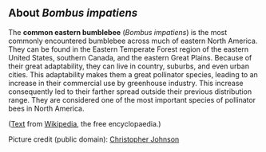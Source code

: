 About *Bombus impatiens*
------------------------

The **common eastern bumblebee** (*Bombus impatiens*) is the most
commonly encountered bumblebee across much of eastern North America.
They can be found in the Eastern Temperate Forest region of the eastern
United States, southern Canada, and the eastern Great Plains. Because of
their great adaptability, they can live in country, suburbs, and even
urban cities. This adaptability makes them a great pollinator species,
leading to an increase in their commercial use by greenhouse industry.
This increase consequently led to their farther spread outside their
previous distribution range. They are considered one of the most
important species of pollinator bees in North America.

([Text](http://en.wikipedia.org/wiki/Common_eastern_bumblebee) from
[Wikipedia](http://en.wikipedia.org/), the free encyclopaedia.)

Picture credit (public domain): [Christopher
Johnson](https://commons.wikimedia.org/wiki/File:Bombus_impatiens_by_Christopher_Johnson.jpg)
